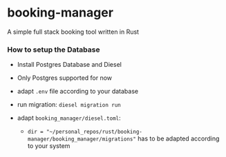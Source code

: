 # booking-manager
A simple full stack booking tool written in Rust


### How to setup the Database

- Install Postgres Database and Diesel
- Only Postgres supported for now
- adapt `.env` file according to your database
- run migration: `diesel migration run`

- adapt `booking_manager/diesel.toml`:
    - `dir = "~/personal_repos/rust/booking-manager/booking_manager/migrations"` has to be adapted according to your system